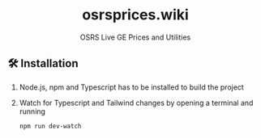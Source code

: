 <h1 align="center">
  osrsprices.wiki
</h1>

<p align="center">
  OSRS Live GE Prices and Utilities
</p>

## 🛠 Installation

1. Node.js, npm and Typescript has to be installed to build the project

2. Watch for Typescript and Tailwind changes by opening a terminal and running

   ```sh
   npm run dev-watch
   ```
